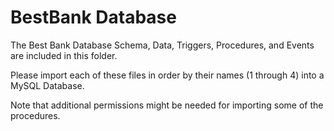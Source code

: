 # BestBank Database

The Best Bank Database Schema, Data, Triggers, Procedures, and Events are included in this folder.

Please import each of these files in order by their names (1 through 4) into a MySQL Database.

Note that additional permissions might be needed for importing some of the procedures.